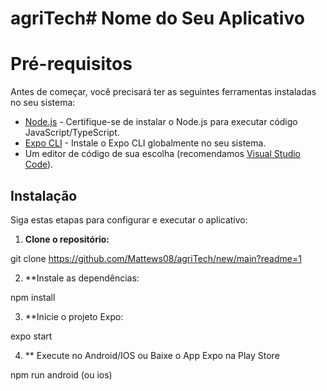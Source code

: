 # agriTech# Nome do Seu Aplicativo


# Pré-requisitos

Antes de começar, você precisará ter as seguintes ferramentas instaladas no seu sistema:

- [Node.js](https://nodejs.org/) - Certifique-se de instalar o Node.js para executar código JavaScript/TypeScript.
- [Expo CLI](https://docs.expo.dev/get-started/installation/) - Instale o Expo CLI globalmente no seu sistema.
- Um editor de código de sua escolha (recomendamos [Visual Studio Code](https://code.visualstudio.com/)).

## Instalação

Siga estas etapas para configurar e executar o aplicativo:

1. **Clone o repositório:**

  git clone https://github.com/Mattews08/agriTech/new/main?readme=1

2. **Instale as dependências:

  npm install


3. **Inicie o projeto Expo:

  expo start

4. ** Execute no Android/IOS ou Baixe o App Expo na Play Store

  npm run android (ou ios)
